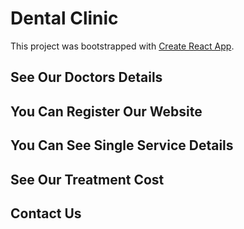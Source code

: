 # Dental Clinic

This project was bootstrapped with [Create React App](https://dental-clinic-authentication.web.app/).

## See Our Doctors Details
## You Can Register Our  Website
## You Can See Single Service Details
## See Our Treatment Cost
## Contact Us
